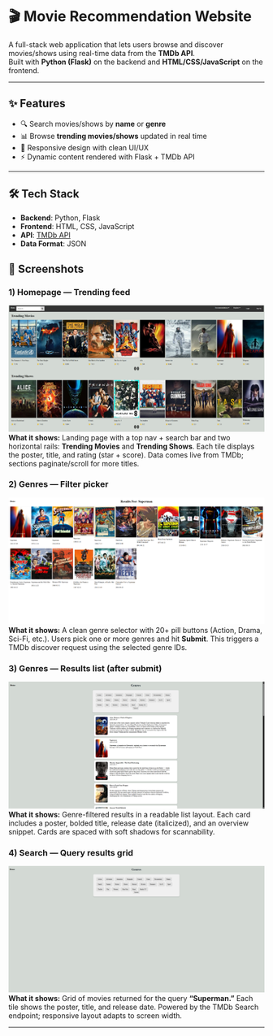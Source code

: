# 🎬 Movie Recommendation Website

A full-stack web application that lets users browse and discover movies/shows using real-time data from the **TMDb API**.  
Built with **Python (Flask)** on the backend and **HTML/CSS/JavaScript** on the frontend.  

---

## ✨ Features
- 🔍 Search movies/shows by **name** or **genre**  
- 📊 Browse **trending movies/shows** updated in real time  
- 🎨 Responsive design with clean UI/UX  
- ⚡ Dynamic content rendered with Flask + TMDb API  

---

## 🛠️ Tech Stack
- **Backend**: Python, Flask  
- **Frontend**: HTML, CSS, JavaScript  
- **API**: [TMDb API](https://www.themoviedb.org/documentation/api)  
- **Data Format**: JSON  

## 📸 Screenshots

### 1) Homepage — Trending feed
![Homepage](../movie-homepage.png)
**What it shows:** Landing page with a top nav + search bar and two horizontal rails:
**Trending Movies** and **Trending Shows**. Each tile displays the poster, title, and
rating (star + score). Data comes live from TMDb; sections paginate/scroll for more titles.

### 2) Genres — Filter picker
![Genres picker](../movie-screenshot2.png)
**What it shows:** A clean genre selector with 20+ pill buttons (Action, Drama, Sci-Fi, etc.).
Users pick one or more genres and hit **Submit**. This triggers a TMDb discover request using
the selected genre IDs.

### 3) Genres — Results list (after submit)
![Genres results](../movie-screenshot4.png)
**What it shows:** Genre-filtered results in a readable list layout. Each card includes a poster,
bolded title, release date (italicized), and an overview snippet. Cards are spaced with soft
shadows for scannability.

### 4) Search — Query results grid
![Search results](../movie-screenshot3.png)
**What it shows:** Grid of movies returned for the query **“Superman.”** Each tile shows the
poster, title, and release date. Powered by the TMDb Search endpoint; responsive layout adapts
to screen width.

---
